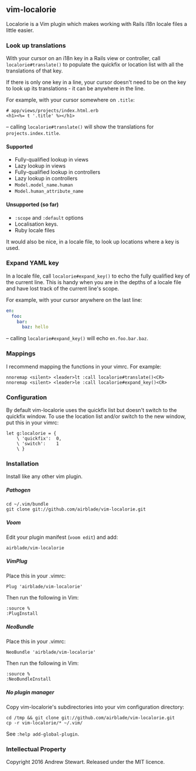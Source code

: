 ## vim-localorie

Localorie is a Vim plugin which makes working with Rails i18n locale files a little easier.


### Look up translations

With your cursor on an i18n key in a Rails view or controller, call `localorie#translate()` to populate the quickfix or location list with all the translations of that key.

If there is only one key in a line, your cursor doesn't need to be on the key to look up its translations - it can be anywhere in the line.

For example, with your cursor somewhere on `.title`:

```erb
# app/views/projects/index.html.erb
<h1><%= t '.title' %></h1>
```

– calling `localorie#translate()` will show the translations for `projects.index.title`.

#### Supported

- Fully-qualified lookup in views
- Lazy lookup in views
- Fully-qualified lookup in controllers
- Lazy lookup in controllers
- `Model.model_name.human`
- `Model.human_attribute_name`

#### Unsupported (so far)

- `:scope` and `:default` options
- Localisation keys.
- Ruby locale files

It would also be nice, in a locale file, to look up locations where a key is used.


### Expand YAML key

In a locale file, call `localorie#expand_key()` to echo the fully qualified key of the current line.  This is handy when you are in the depths of a locale file and have lost track of the current line's scope.

For example, with your cursor anywhere on the last line:

```yaml
en:
  foo:
    bar:
      baz: hello
```

– calling `localorie#expand_key()` will echo `en.foo.bar.baz`.


### Mappings

I recommend mapping the functions in your vimrc.  For example:

```viml
nnoremap <silent> <leader>lt :call localorie#translate()<CR>
nnoremap <silent> <leader>le :call localorie#expand_key()<CR>
```


### Configuration

By default vim-localorie uses the quickfix list but doesn't switch to the quickfix window.  To use the location list and/or switch to the new window, put this in your vimrc:

```viml
let g:localorie = {
    \ 'quickfix':  0,
    \ 'switch':    1
    \ }
```


### Installation

Install like any other vim plugin.

##### Pathogen

```
cd ~/.vim/bundle
git clone git://github.com/airblade/vim-localorie.git
```

##### Voom

Edit your plugin manifest (`voom edit`) and add:

```
airblade/vim-localorie
```

##### VimPlug

Place this in your .vimrc:

```viml
Plug 'airblade/vim-localorie'
```

Then run the following in Vim:

```
:source %
:PlugInstall
```

##### NeoBundle

Place this in your .vimrc:

```viml
NeoBundle 'airblade/vim-localorie'
```

Then run the following in Vim:

```
:source %
:NeoBundleInstall
```

##### No plugin manager

Copy vim-localorie's subdirectories into your vim configuration directory:

```
cd /tmp && git clone git://github.com/airblade/vim-localorie.git
cp -r vim-localorie/* ~/.vim/
```

See `:help add-global-plugin`.


### Intellectual Property

Copyright 2016 Andrew Stewart.  Released under the MIT licence.

